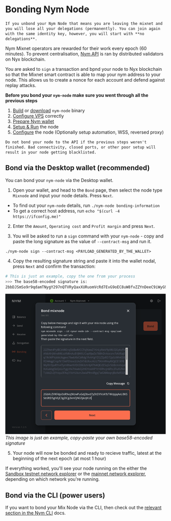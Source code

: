 # Bonding Nym Node

```admonish caution
If you unbond your Nym Node that means you are leaving the mixnet and you will lose all your delegations (permanently). You can join again with the same identity key, however, you will start with **no delegations**.
```

Nym Mixnet operators are rewarded for their work every epoch (60 minutes). To prevent centralisation, [Nym API](nym-api.md) is ran by distributed validators on Nyx blockchain.

You are asked to `sign` a transaction and bpnd your node to Nyx blockchain so that the Mixnet smart contract is able to map your nym address to your node. This allows us to create a nonce for each account and defend against replay attacks.

**Before you bond your `nym-node` make sure you went through all the previous steps**

1. [Build](../binaries/building-nym.md) or [download](../binaries/pre-built-binaries.md) `nym-node` binary
2. [Configure VPS](vps-setup.md) correctly
3. [Prepare Nym wallet](wallet-preparation.md)
4. [Setup & Run](setup.md) the node
5. [Configure](configuration.md) the node (Optionally setup automation, WSS, reversed proxy)

```admonish warning
Do not bond your node to the API if the previous steps weren't finished. Bad connectivity, closed ports, or other poor setup will result in your node getting blacklisted.
```

## Bond via the Desktop wallet (recommended)

You can bond your `nym-node` via the Desktop wallet.

1. Open your wallet, and head to the `Bond` page, then select the node type `Mixnode` and input your node details. Press `Next`.
  - To find out your `nym-node` details, run `./nym-node bonding-information`
  - To get a correct host address, run `echo "$(curl -4 https://ifconfig.me)"`


2. Enter the `Amount`, `Operating cost` and `Profit margin` and press `Next`.

3. You will be asked to run a `sign` command with your `nym-node` - copy and paste the long signature as the value of `--contract-msg` and run it.

```
./nym-node sign --contract-msg <PAYLOAD_GENERATED_BY_THE_WALLET>
```

4. Copy the resulting signature string and paste it into the wallet nodal, press `Next` and confirm the transaction:

```sh
# This is just an example, copy the one from your process
>>> The base58-encoded signature is:
2bbDJSmSo9r9qdamTNygY297nQTVRyQaxXURuomVcRd7EvG9oEC8uW8fvZZYnDeeC9iWyG9mAbX2K8rWEAxZBro1
```

![Paste Signature](../images/wallet-screenshots/wallet-sign.png)
*This image is just an example, copy-paste your own base58-encoded signature*

5. Your node will now be bonded and ready to recieve traffic, latest at the beginning of the next epoch (at most 1 hour)


If everything worked, you'll see your node running on the either the [Sandbox testnet network explorer](https://sandbox-explorer.nymtech.net) or the [mainnet network explorer](https://explorer.nymtech.net), depending on which network you're running.


## Bond via the CLI (power users)

If you want to bond your Mix Node via the CLI, then check out the [relevant section in the Nym CLI](https://nymtech.net/docs/tools/nym-cli.html#bond-a-mix-node) docs.
